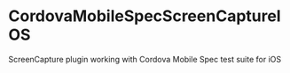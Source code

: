 CordovaMobileSpecScreenCaptureIOS
=================================

ScreenCapture plugin working with Cordova Mobile Spec test suite for iOS